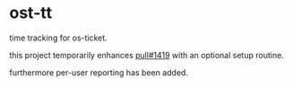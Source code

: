 # ost-tt
time tracking for os-ticket.

this project temporarily enhances [pull#1419](https://github.com/osTicket/osTicket-1.8/pull/1419) with an optional setup routine.

furthermore per-user reporting has been added.
